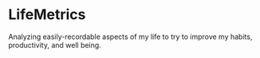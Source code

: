 # LifeMetrics
Analyzing easily-recordable aspects of my life to try to improve my habits, productivity, and well being.
